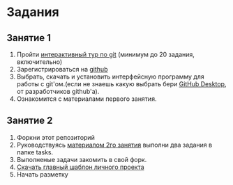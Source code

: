 # Задания #

## Занятие 1 ##

1. Пройти [интерактивный тур по git](https://githowto.com/) (минимум до 20 задания, включительно)
2. Зарегистрироваться на [github](https://github.com/)
3. Выбрать, скачать и установить интерфейсную программу для работы с git'ом.(если не знаешь какую выбрать бери [GitHub Desktop](https://desktop.github.com/), от разработчиков github'a).
3. Ознакомится с материалами первого занятия.

## Занятие 2 ##

1. Форкни этот репозиторий
2. Руководствуясь [материалом 2го занятия](https://docs.google.com/document/d/1VbU4OrDhqmG5P4hMce00WUGjX107JZcIOejqgAUGrAs/edit?usp=sharing) выполни два задания в папке tasks.
3. Выполненые задачи закомить в свой форк.
2. [Скачать главный шаблон личного проекта](https://drive.google.com/file/d/1-YNWuxLKAFHmmd0paiUQ2yD8uSiOMFIR/view?usp=sharing)
3. Начать разметку